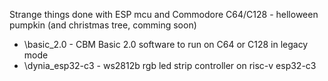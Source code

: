 Strange things done with ESP mcu and Commodore C64/C128 - helloween pumpkin (and christmas tree, comming soon)

- \basic_2.0 - CBM Basic 2.0 software to run on C64 or C128 in legacy mode
- \dynia_esp32-c3 - ws2812b rgb led strip controller on risc-v esp32-c3
